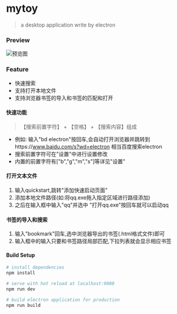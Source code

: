 # mytoy
> a desktop application write by electron

### Preview
![预览图](https://github.com/julyL/toy/tree/master/dist/preview.gif)

### Feature

* 快速搜索
* 支持打开本地文件
* 支持浏览器书签的导入和书签的匹配和打开

#### 快速功能
> 【搜索前置字符】 + 【空格】 + 【搜索内容】组成
* 例如: 输入"bd electron"按回车,会自动打开浏览器并跳转到https://www.baidu.com/s?wd=electron 相当百度搜索electron
* 搜索前置字符可在"设置"中进行设置修改
* 内置的前置字符有["b","g","m","s"]等详见"设置"


#### 打开文本文件
1. 输入quickstart,跳转"添加快速启动页面" 
2. 添加本地文件路径(如:将qq.exe拖入指定区域进行路径添加)
3. 之后在输入框中输入"qq"并选中 "打开qq.exe"按回车就可以启动qq


#### 书签的导入和搜索
1. 输入"bookmark"回车,选中浏览器导出的书签(.html格式文件)即可
2. 输入框中的输入只要和书签路径局部匹配,下拉列表就会显示相应书签



#### Build Setup
``` bash
# install dependencies
npm install

# serve with hot reload at localhost:9080
npm run dev

# build electron application for production
npm run build

```










